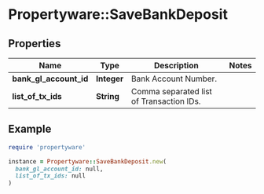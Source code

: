 # Propertyware::SaveBankDeposit

## Properties

| Name | Type | Description | Notes |
| ---- | ---- | ----------- | ----- |
| **bank_gl_account_id** | **Integer** | Bank Account Number. |  |
| **list_of_tx_ids** | **String** | Comma separated list of Transaction IDs. |  |

## Example

```ruby
require 'propertyware'

instance = Propertyware::SaveBankDeposit.new(
  bank_gl_account_id: null,
  list_of_tx_ids: null
)
```

